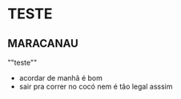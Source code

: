 # TESTE
## MARACANAU

""teste""

- acordar de manhã é bom
- sair pra correr no cocó nem é tão legal asssim